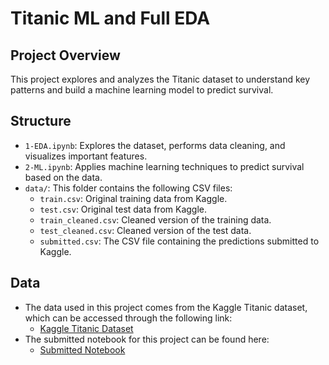 # Titanic ML and Full EDA  

## Project Overview
This project explores and analyzes the Titanic dataset to understand key patterns and build a machine learning model to predict survival.

## Structure
- `1-EDA.ipynb`: Explores the dataset, performs data cleaning, and visualizes important features.
- `2-ML.ipynb`: Applies machine learning techniques to predict survival based on the data.
- `data/`: This folder contains the following CSV files:
  - `train.csv`: Original training data from Kaggle.
  - `test.csv`: Original test data from Kaggle.
  - `train_cleaned.csv`: Cleaned version of the training data.
  - `test_cleaned.csv`: Cleaned version of the test data.
  - `submitted.csv`: The CSV file containing the predictions submitted to Kaggle.

## Data
- The data used in this project comes from the Kaggle Titanic dataset, which can be accessed through the following link:
  - [Kaggle Titanic Dataset](https://www.kaggle.com/c/titanic/data)
- The submitted notebook for this project can be found here:
  - [Submitted Notebook](LINK_TO_YOUR_SUBMITTED_NOTEBOOK)